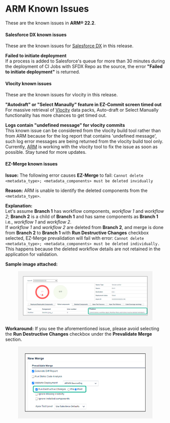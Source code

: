 # ARM Known Issues

These are the known issues in **ARM® 22.2**.

#### Salesforce DX known issues <a href="#salesforce-dx-known-issues" id="salesforce-dx-known-issues"></a>

These are the known issues for [Salesforce DX](../../salesforce-dx.md) in this release.

**Failed to initiate deployment**\
If a process is added to Salesforce's queue for more than 30 minutes during the deployment of CI Jobs with SFDX Repo as the source, the error **"Failed to initiate deployment"** is returned.

#### Vlocity known issues <a href="#vlocity-known-issues" id="vlocity-known-issues"></a>

These are the known issues for vlocity in this release.

**"Autodraft" or "Select Manaully" feature in EZ-Commit screen timed out**\
For massive retrieval of [Vlocity](https://www.autorabit.com/industry-solution/healthcare-vlocity/) data packs, Auto-draft or Select Manually functionality has more chances to get timed out.

**Logs contain "undefined message" for vlocity commits**\
This known issue can be considered from the vlocity build tool rather than from ARM because for the log report that contains 'undefined message', such log error messages are being returned from the vlocity build tool only. Currently, [ARM](https://www.autorabit.com/products/automated-release-management/) is working with the vlocity tool to fix the issue as soon as possible. Stay tuned for more updates.

#### EZ-Merge known issues <a href="#ezmerge-known-issues" id="ezmerge-known-issues"></a>

**Issue:** The following error causes **EZ-Merge** to fail: `Cannot delete <metadata_type>; <metadata_components> must be deleted invidually`

**Reason:** ARM is unable to identify the deleted components from the `<metadata_type>`.

**Explanation:**\
Let's assume **Branch 1** has workflow components, _workflow 1_ and _workflow 2_; **Branch 2** is a child of **Branch 1** and has same components as **Branch 1** i.e., _workflow 1_ and _workflow 2_.\
If _workflow 1_ and _workflow 2_ are deleted from **Branch 2**, and merge is done from **Branch 2** to **Branch 1** with **Run Destructive Changes** checkbox selected, EZ-Merge prevalidation will fail with error: `Cannot delete <metadata_type>; <metadata_components> must be deleted individually.`\
This happens because the deleted workflow details are not retained in the application for validation.

**Sample image attached:**

<figure><img src="../../../../.gitbook/assets/image (12) (1) (1) (1) (1) (1) (1).png" alt=""><figcaption></figcaption></figure>

**Workaround:** If you see the aforementioned issue, please avoid selecting the **Run Destructive Changes** checkbox under the **Prevalidate Merge** section.

<figure><img src="../../../../.gitbook/assets/image (13) (1) (1) (1) (1) (1) (1).png" alt="" width="563"><figcaption></figcaption></figure>
